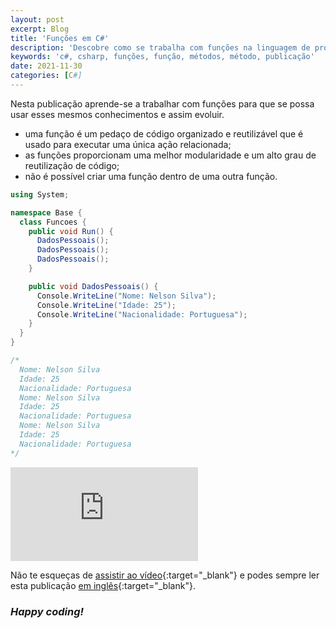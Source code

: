 ```yaml
---
layout: post
excerpt: Blog
title: 'Funções em C#'
description: 'Descobre como se trabalha com funções na linguagem de programação C#. Obtém respostas às tuas dúvidas com a teoria e os exemplos apresentados.'
keywords: 'c#, csharp, funções, função, métodos, método, publicação'
date: 2021-11-30
categories: [C#]
---
```


Nesta publicação aprende-se a trabalhar com funções para que se possa usar esses mesmos conhecimentos e assim evoluir.

- uma função é um pedaço de código organizado e reutilizável que é usado para executar uma única ação relacionada;
- as funções proporcionam uma melhor modularidade e um alto grau de reutilização de código;
- não é possível criar uma função dentro de uma outra função.

```csharp
using System;

namespace Base {
  class Funcoes {
    public void Run() {
      DadosPessoais();
      DadosPessoais();
      DadosPessoais();
    }

    public void DadosPessoais() {
      Console.WriteLine("Nome: Nelson Silva");
      Console.WriteLine("Idade: 25");
      Console.WriteLine("Nacionalidade: Portuguesa");
    }
  }
}

/*
  Nome: Nelson Silva
  Idade: 25
  Nacionalidade: Portuguesa
  Nome: Nelson Silva
  Idade: 25
  Nacionalidade: Portuguesa
  Nome: Nelson Silva
  Idade: 25
  Nacionalidade: Portuguesa
*/
```

<div class="video-container">
  <iframe src="https://www.youtube.com/embed/61T_m11jCWs" frameborder="0" allowfullscreen></iframe>
</div>

Não te esqueças de [assistir ao vídeo](https://youtu.be/61T_m11jCWs){:target="\_blank"} e podes sempre ler esta publicação [em inglês](https://nelsonsilvadev.com/blog/functions-in-csharp/){:target="\_blank"}.

### _Happy coding!_
